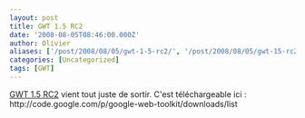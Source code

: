 ```yaml
---
layout: post
title: GWT 1.5 RC2
date: '2008-08-05T08:46:00.000Z'
author: Olivier
aliases: ['/post/2008/08/05/gwt-1-5-rc2/', '/post/2008/08/05/gwt-15-rc2/']
categories: [Uncategorized]
tags: [GWT]
---
```


<p><a href="http://code.google.com/p/google-web-toolkit/downloads/list">GWT 1.5 RC2</a> vient tout juste de sortir. C'est téléchargeable ici : http://code.google.com/p/google-web-toolkit/downloads/list</p>
